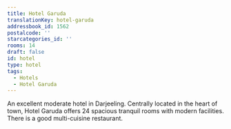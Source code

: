 ```yaml
---
title: Hotel Garuda
translationKey: hotel-garuda
addressbook_id: 1562
postalcode: ''
starcategories_id: ''
rooms: 14
draft: false
id: hotel
type: hotel
tags:
  - Hotels
  - Hotel Garuda
---
```

An excellent moderate hotel in Darjeeling. Centrally located in the heart of town, Hotel Garuda offers 24 spacious tranquil rooms with modern facilities. There is a good multi-cuisine restaurant.